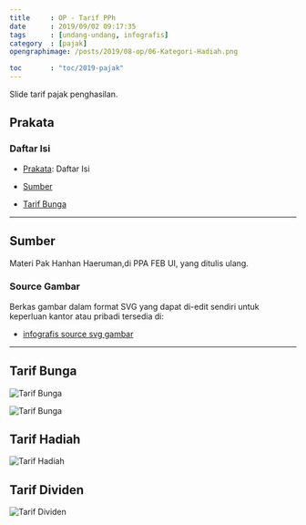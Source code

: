 ```yaml
---
title     : OP - Tarif PPh
date      : 2019/09/02 09:17:35
tags      : [undang-undang, infografis]
category  : [pajak]
opengraphimage: /posts/2019/08-op/06-Kategori-Hadiah.png

toc       : "toc/2019-pajak"
---
```


Slide tarif pajak penghasilan.

<!-- more -->

<a name="prakata"></a>

## Prakata

### Daftar Isi

* [Prakata](#prakata): Daftar Isi

* [Sumber](#sumber)

* [Tarif Bunga](#tarif-bunga)

-- -- --

<a name="sumber"></a>

## Sumber

Materi Pak Hanhan Haeruman,di PPA FEB UI, yang ditulis ulang.

### Source Gambar

Berkas gambar dalam format SVG yang dapat di-edit sendiri
untuk keperluan kantor atau pribadi tersedia di:

* [infografis source svg gambar][github-orang-pribadi]

-- -- --

<a name="tarif-bunga"></a>

## Tarif Bunga

![Tarif Bunga][kategori-bunga-1]

![Tarif Bunga][kategori-bunga-2]

## Tarif Hadiah

![Tarif Hadiah][kategori-hadiah]

## Tarif Dividen

![Tarif Dividen][kategori-dividen]

[//]: <> ( -- -- -- links below -- -- -- )

[kategori-bunga-1]:     /posts/pajak/2019/08-op/05a-Kategori-Bunga.png
[kategori-bunga-2]:     /posts/pajak/2019/08-op/05b-Kategori-Bunga.png
[kategori-hadiah]:      /posts/pajak/2019/08-op/06-Kategori-Hadiah.png
[kategori-dividen]:     /posts/pajak/2019/08-op/07-Kategori-Dividen.png

[github-orang-pribadi]:  https://github.com/epsi-rns/belajar-pajak/tree/master/02-OP/svg
